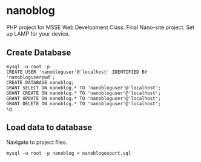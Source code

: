 # nanoblog
PHP project for MSSE Web Development Class. Final Nano-site project.
Set up LAMP for your device.

## Create Database

```
mysql -u root -p
CREATE USER 'nanobloguser'@'localhost' IDENTIFIED BY 'nanobloguserpwd';
CREATE DATABASE nanoblog;
GRANT SELECT ON nanoblog.* TO 'nanobloguser'@'localhost';
GRANT CREATE ON nanoblog.* TO 'nanobloguser'@'localhost';
GRANT UPDATE ON nanoblog.* TO 'nanobloguser'@'localhost';
GRANT DELETE ON nanoblog.* TO 'nanobloguser'@'localhost';
\q
```

## Load data to database
Navigate to project files.

`mysql -u root -p nanoblog < nanoblogexport.sql`
